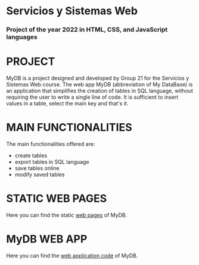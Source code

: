 # Servicios y Sistemas Web
### Project of the year 2022 in HTML, CSS, and JavaScript languages
# PROJECT
MyDB is a project designed and developed by Group 21 for the Servicios y Sistemas Web course.
The web app MyDB (abbreviation of My DataBase) is an application that simplifies the creation of tables in SQL language, 
without requiring the user to write a single line of code. 
It is sufficient to insert values in a table, select the main key and that's it.

# MAIN FUNCTIONALITIES
The main functionalities offered are:
- create tables
- export tables in SQL language
- save tables online
- modify saved tables

# STATIC WEB PAGES
Here you can find the static [web pages](https://github.com/DanieleGiorgianni/web-services-and-systems-project/tree/main/mydb-webpages) of MyDB.

# MyDB WEB APP
Here you can find the [web application code](https://github.com/DanieleGiorgianni/web-services-and-systems-project/tree/main/mydb-webapp/MyDB) of MyDB.

